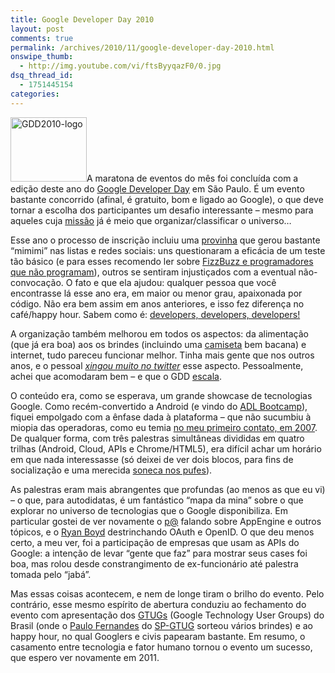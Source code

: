 ```yaml
---
title: Google Developer Day 2010
layout: post
comments: true
permalink: /archives/2010/11/google-developer-day-2010.html
onswipe_thumb:
  - http://img.youtube.com/vi/ftsByyqazF0/0.jpg
dsq_thread_id:
  - 1751445154
categories:
---
```

<img class="size-full wp-image-4778 alignright" title="GDD2010" src="//chester.me/wp-content/uploads/2010/11/gddbr.png" alt="GDD2010-logo" width="122" height="103" />A maratona de eventos do mês foi concluída com a edição deste ano do [Google Developer Day][1] em São Paulo. É um evento bastante concorrido (afinal, é gratuito, bom e ligado ao Google), o que deve tornar a escolha dos participantes um desafio interessante &#8211; mesmo para aqueles cuja [missão][2] já é meio que organizar/classificar o universo&#8230;

Esse ano o processo de inscrição incluiu uma [provinha][3] que gerou bastante &#8220;mimimi&#8221; nas listas e redes sociais: uns questionaram a eficácia de um teste tão básico (e para esses recomendo ler sobre [FizzBuzz e programadores que não programam][4]), outros se sentiram injustiçados com a eventual não-convocação. O fato e que ela ajudou: qualquer pessoa que você encontrasse lá esse ano era, em maior ou menor grau, apaixonada por código. Não era bem assim em anos anteriores, e isso fez diferença no café/happy hour. Sabem como é: [developers, developers, developers!][5]

A organização também melhorou em todos os aspectos: da alimentação (que já era boa) aos os brindes (incluindo uma [camiseta][6] bem bacana) e internet, tudo pareceu funcionar melhor. Tinha mais gente que nos outros anos, e o pessoal *[xingou muito no twitter][7]* esse aspecto. Pessoalmente, achei que acomodaram bem &#8211; e que o GDD [escala][8].

O conteúdo era, como se esperava, um grande showcase de tecnologias Google. Como recém-convertido a Android (e vindo do [ADL Bootcamp][9]), fiquei empolgado com a ênfase dada à plataforma &#8211; que não sucumbiu à miopia das operadoras, como eu temia [no meu primeiro contato, em 2007][10]. De qualquer forma, com três palestras simultâneas divididas em quatro trilhas (Android, Cloud, APIs e Chrome/HTML5), era difícil achar um horário em que nada interessasse (só deixei de ver dois blocos, para fins de socialização e uma merecida [soneca nos pufes][11]).

As palestras eram mais abrangentes que profundas (ao menos as que eu vi) &#8211; o que, para autodidatas, é um fantástico &#8220;mapa da mina&#8221; sobre o que explorar no universo de tecnologias que o Google disponibiliza. Em particular gostei de ver novamente o [p@][12] falando sobre AppEngine e outros tópicos, e o [Ryan Boyd][13] destrinchando OAuth e OpenID. O que deu menos certo, a meu ver, foi a participação de empresas que usam as APIs do Google: a intenção de levar &#8220;gente que faz&#8221; para mostrar seus cases foi boa, mas rolou desde constrangimento de ex-funcionário até palestra tomada pelo &#8220;jabá&#8221;.

Mas essas coisas acontecem, e nem de longe tiram o brilho do evento. Pelo contrário, esse mesmo espírito de abertura conduziu ao fechamento do evento com apresentação dos [GTUGs][14] (Google Technology User Groups) do Brasil (onde o [Paulo Fernandes][15] do [SP-GTUG][16] sorteou vários brindes) e ao happy hour, no qual Googlers e civis papearam bastante. Em resumo, o casamento entre tecnologia e fator humano tornou o evento um sucesso, que espero ver novamente em 2011.

 [1]: http://www.google.com/events/developerday/2010/sao-paulo/
 [2]: http://www.google.com.br/corporate/
 [3]: http://www.dieblinkenlights.com/blog_pt/a-provinha-do-google-developer-day
 [4]: http://www.codinghorror.com/blog/2007/02/why-cant-programmers-program.html
 [5]: http://www.youtube.com/watch?v=ftsByyqazF0&feature=player_embedded
 [6]: http://twitpic.com/3204zg
 [7]: http://search.twitter.com/search?q=gddbr+lotado
 [8]: http://simplesideias.com.br/rails-escala-quem-se-importa/
 [9]: //chester.me/archives/2010/10/android-developer-lab-bootcamp.html
 [10]: //chester.me/archives/2007/11/android_comenta.html
 [11]: http://www.flickr.com/photos/chesterbr/5134031814/
 [12]: http://wordpress.chanezon.com/?p=2
 [13]: http://www.google.com/profiles/ryan.boyd#about
 [14]: http://www.gtugs.org/
 [15]: http://twitter.com/paulofernandesj
 [16]: http://www.sp-gtug.org/
